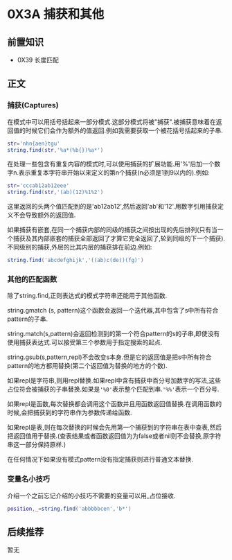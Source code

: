 # 0X3A 捕获和其他

## 前置知识

* 0X39 长度匹配

## 正文

### 捕获(Captures)

在模式中可以用括号括起来一部分模式.这部分模式将被"捕获".被捕获意味着在返回值的时候它们会作为额外的值返回.例如我需要获取一个被花括号括起来的子串.

```lua
str='nhn{aen}tgu'
string.find(str,'%a*(%b{})%a*')
```

在处理一些包含有重复内容的模式时,可以使用捕获的扩展功能.用'%'后加一个数字n.表示重复本字符串开始以来定义的第n个捕获(n必须是1到9以内的).例如:

```lua
str='cccab12ab12eee'
string.find(str,'(ab)(12)%1%2')
```

这里返回的头两个值匹配到的是'ab12ab12',然后返回'ab'和'12'.用数字引用捕获定义不会导致额外的返回值.

如果捕获有嵌套,在同一个捕获内部的同级的捕获之间按出现的先后排列(只有当一个捕获及其内部嵌套的捕获全部返回了才算它完全返回了,轮到同级的下一个捕获).不同级别的捕获,外层的比其内层的捕获排在前边.例如:

```lua
string.find('abcdefghijk','((ab)c(de))(fg)')
```

### 其他的匹配函数

除了string.find,正则表达式的模式字符串还能用于其他函数.

string.gmatch (s, pattern)这个函数会返回一个迭代器,其中包含了s中所有符合pattern的子串.

string.match(s,pattern)会返回检测到的第一个符合pattern的s的子串,即使没有使用捕获表达式.可以接受第三个参数用于指定搜索的起点.

string.gsub(s,pattern,repl)不会改变s本身.但是它的返回值是把s中所有符合pattern的地方都用替换(第二个返回值为替换的地方的个数).

如果repl是字符串,则用repl替换.如果repl中含有捕获中百分号加数字的写法,这些占位符会被捕获的子串替换.如果是`'%0'`表示整个匹配到串.`'%%'`表示一个百分号.

如果repl是函数,每次替换都会调用这个函数并且用函数返回值替换.在调用函数的时候,会把捕获到的字符串作为参数传递给函数.

如果repl是表,则在每次替换的时候会先用第一个捕获到的字符串在表中查表,然后把返回值用于替换.(查表结果或者函数返回值为为false或者nil则不会替换,原字符串这一部分保持原样.)

在任何情况下如果没有模式pattern没有指定捕获则进行普通文本替换.

### 变量名小技巧

介绍一个之前忘记介绍的小技巧不需要的变量可以用_占位接收.

```lua
position,_=string.find('abbbbbcen','b*')
```

## 后续推荐

暂无
